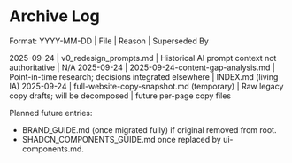 Archive Log
===========

Format: YYYY-MM-DD | File | Reason | Superseded By

2025-09-24 | v0_redesign_prompts.md | Historical AI prompt context not authoritative | N/A
2025-09-24 | 2025-09-24-content-gap-analysis.md | Point-in-time research; decisions integrated elsewhere | INDEX.md (living IA)
2025-09-24 | full-website-copy-snapshot.md (temporary) | Raw legacy copy drafts; will be decomposed | future per-page copy files

Planned future entries:

- BRAND_GUIDE.md (once migrated fully) if original removed from root.
- SHADCN_COMPONENTS_GUIDE.md once replaced by ui-components.md.
